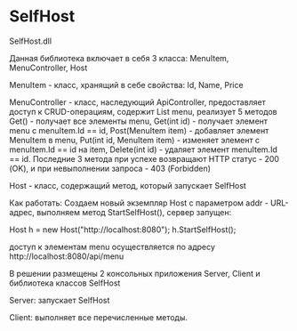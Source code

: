 # SelfHost
SelfHost.dll

Данная библиотека включает в себя 3 класса: MenuItem, MenuController, Host

MenuItem - класс, хранящий в себе свойства: Id, Name, Price 
    

MenuController - класс, наследующий ApiController, предоставляет доступ к CRUD-операциям, содержит List<MenuItem> menu,
    реализует 5 методов  Get() - получает все элементы menu,
                                     Get(int id) - получает элемент menu с menuItem.Id == id, 
                                     Post(MenuItem item) - добавляет элемент MenuItem в menu,
                                     Put(int id, MenuItem item) - изменяет элемент с menuItem.Id == id на item,
                                     Delete(int id) - удаляет элемент menuItem.Id == id.
Последние 3 метода при успехе возвращают HTTP статус - 200 (OK), и при невыполнении запроса - 403 (Forbidden) 

Host - класс, содержащий метод, который запускает SelfHost

Как работать:
Создаем новый экземпляр Host с параметром addr - URL-адрес, выполняем метод StartSelfHost(), сервер запущен:

Host h = new Host("http://localhost:8080");
h.StartSelfHost();

доступ к элементам menu осуществляется по адресу http://localhost:8080/api/menu

В решении размещены 2 консольных приложения Server, Client  и библиотека классов SelfHost

 Server: запускает  SelfHost
 
 Client: выполняет все перечисленные методы.
